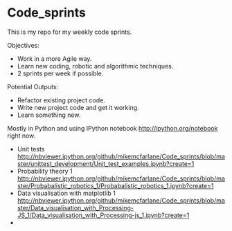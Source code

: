 Code_sprints
============

This is my repo for my weekly code sprints.

Objectives:
- Work in a more Agile way.
- Learn new coding, robotic and algorithmic techniques.
- 2 sprints per week if possible.
 
Potential Outputs:
- Refactor existing project code.
- Write new project code and get it working. 
- Learn something new.

Mostly in Python and using IPython notebook http://ipython.org/notebook right now.

+ Unit tests http://nbviewer.ipython.org/github/mikemcfarlane/Code_sprints/blob/master/unittest_development/Unit_test_examples.ipynb?create=1
+ Probability theory 1 http://nbviewer.ipython.org/github/mikemcfarlane/Code_sprints/blob/master/Probabalistic_robotics_1/Probabalistic_robotics_1.ipynb?create=1
+ Data visualisation with matplotlib 1 http://nbviewer.ipython.org/github/mikemcfarlane/Code_sprints/blob/master/Data_visualisation_with_Processing-JS_1/Data_visualisation_with_Processing-js_1.ipynb?create=1
+ 
